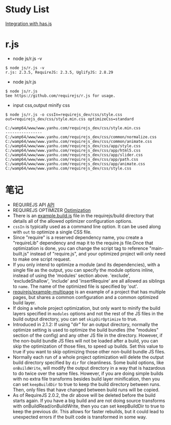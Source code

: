 # Study List
[Integration with has.js](http://requirejs.org/docs/optimization.html#hasjs)
# r.js
* node js/r.js -v
```
$ node js/r.js -v
r.js: 2.3.5, RequireJS: 2.3.5, UglifyJS: 2.8.29
```
* node js/r.js
```
$ node js/r.js
See https://github.com/requirejs/r.js for usage.
```
* input css,output minify css
```
$ node js/r.js -o cssIn=requirejs_dev/css/style.css out=requirejs_dev/css/style.min.css optimizeCss=standard

C:/wamp64/www/www.yanhu.com/requirejs_dev/css/style.min.css
----------------
C:/wamp64/www/www.yanhu.com/requirejs_dev/css/common/normalize.css
C:/wamp64/www/www.yanhu.com/requirejs_dev/css/common/animate.css
C:/wamp64/www/www.yanhu.com/requirejs_dev/css/app/style.css
C:/wamp64/www/www.yanhu.com/requirejs_dev/css/app/html5.css
C:/wamp64/www/www.yanhu.com/requirejs_dev/css/app/slider.css
C:/wamp64/www/www.yanhu.com/requirejs_dev/css/app/path.css
C:/wamp64/www/www.yanhu.com/requirejs_dev/css/app/animate.css
C:/wamp64/www/www.yanhu.com/requirejs_dev/css/style.css
```
# 笔记
* REQUIREJS API [API](http://requirejs.org/docs/api.html)
* REQUIREJS OPTIMIZER [Optimization](http://requirejs.org/docs/optimization.html)
* There is an [example.build.js](https://github.com/requirejs/r.js/blob/master/build/example.build.js) file in the requirejs/build directory that details all of the allowed optimizer configuration options.
* `cssIn` is typically used as a command line option. It can be used along with `out` to optimize a single CSS file.
* Since "require" is a reserved dependency name, you create a "requireLib" dependency and map it to the require.js file.Once that optimization is done, you can change the script tag to reference "main-built.js" instead of "require.js", and your optimized project will only need to make one script request.
* If you only intend to optimize a module (and its dependencies), with a single file as the output, you can specify the module options inline, instead of using the 'modules' section above. 'exclude', 'excludeShallow', 'include' and 'insertRequire' are all allowed as siblings to `name`. The name of the optimized file is specified by 'out'.
* [requirejs/example-multipage](https://github.com/requirejs/example-multipage) is an example of a project that has multiple pages, but shares a common configuration and a common optimized build layer.
* If doing a whole project optimization, but only want to minify the build layers specified in `modules` options and not the rest of the JS files in the build output directory, you can set `skipDirOptimize` to true.
* Introduced in 2.1.2: If using "dir" for an output directory, normally the optimize setting is used to optimize the build bundles (the "modules" section of the config) and any other JS file in the directory. However, if the non-build bundle JS files will not be loaded after a build, you can skip the optimization of those files, to speed up builds. Set this value to true if you want to skip optimizing those other non-build bundle JS files.
* Normally each run of a whole project optimization will delete the output build directory specified by `dir` for cleanliness. Some build options, like `onBuildWrite`, will modify the output directory in a way that is hazardous to do twice over the same files. However, if you are doing simple builds with no extra file transforms besides build layer minification, then you can set `keepBuildDir` to true to keep the build directory between runs. Then, only files that have changed between build runs will be copied.
* As of RequireJS 2.0.2, the dir above will be deleted before the build starts again. If you have a big build and are not doing source transforms with onBuildRead/onBuildWrite, then you can set keepBuildDir to true to keep the previous dir. This allows for faster rebuilds, but it could lead to unexpected errors if the built code is transformed in some way.